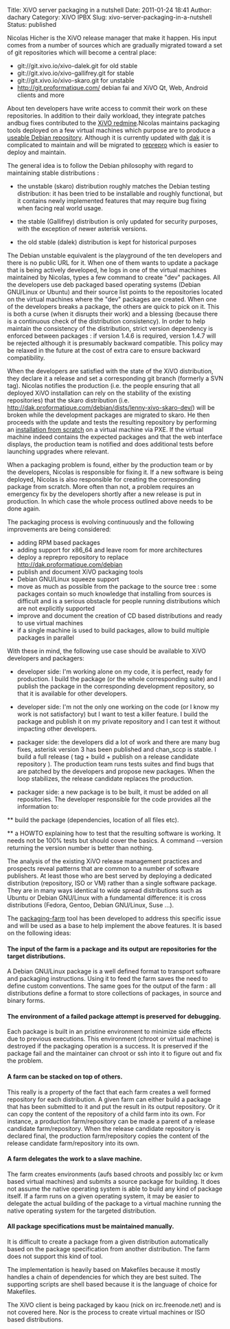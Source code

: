 Title: XiVO server packaging in a nutshell
Date: 2011-01-24 18:41
Author: dachary
Category: XiVO IPBX
Slug: xivo-server-packaging-in-a-nutshell
Status: published

Nicolas Hicher is the XiVO release manager that make it happen. His
input comes from a number of sources which are gradually migrated toward
a set of git repositories which will become a central place:

-   git://git.xivo.io/xivo-dalek.git for old stable
-   git://git.xivo.io/xivo-gallifrey.git for stable
-   git://git.xivo.io/xivo-skaro.git for unstable
-   http://git.proformatique.com/ debian fai and XiVO Qt, Web, Android
    clients and more

About ten developers have write access to commit their work on these
repositories. In addition to their daily workload, they integrate
patches andbug fixes contributed to the [XiVO
redmine](https://projects.proformatique.com/projects/xivo/issues).Nicolas
maintains packaging tools deployed on a few virtual machines which
purpose are to produce a [useable Debian
repository](http://dak.proformatique.com/debian/). Although it is
currently updated with [dak](http://wiki.debian.org/DakHowTo) it is
complicated to maintain and will be migrated to
[reprepro](http://mirrorer.alioth.debian.org/) which is easier to deploy
and maintain.

The general idea is to follow the Debian philosophy with regard to
maintaining stable distributions :

-   the unstable (skaro) distribution roughly matches the Debian testing
    distribution: it has been tried to be installable and roughly
    functional, but it contains newly implemented features that may
    require bug fixing when facing real world usage.

<!-- -->

-   the stable (Gallifrey) distribution is only updated for security
    purposes, with the exception of newer asterisk versions.

<!-- -->

-   the old stable (dalek) distribution is kept for historical purposes

The Debian unstable equivalent is the playground of the ten developers
and there is no public URL for it. When one of them wants to update a
package that is being actively developed, he logs in one of the virtual
machines maintained by Nicolas, types a few command to create "dev"
packages. All the developers use deb packaged based operating systems
(Debian GNU/Linux or Ubuntu) and their source list points to the
repositories located on the virtual machines where the "dev" packages
are created. When one of the developers breaks a package, the others are
quick to pick on it. This is both a curse (when it disrupts their work)
and a blessing (because there is a continuous check of the distribution
consistency). In order to help maintain the consistency of the
distribution, strict version dependency is enforced between packages :
if version 1.4.6 is required, version 1.4.7 will be rejected although it
is presumably backward compatible. This policy may be relaxed in the
future at the cost of extra care to ensure backward compatibility.

When the developers are satisfied with the state of the XiVO
distribution, they declare it a release and set a corresponding git
branch (formerly a SVN tag). Nicolas notifies the production (i.e. the
people ensuring that all deployed XiVO installation can rely on the
stability of the existing repositories) that the skaro distribution
(i.e. http://dak.proformatique.com/debian/dists/lenny-xivo-skaro-dev/)
will be broken while the development packages are migrated to skaro. He
then proceeds with the update and tests the resulting repository by
performing an [installation from
scratch](https://wiki.xivo.io/index.php/XiVO_1.1-Gallifrey/Install_XiVO_From_Scratch)
on a virtual machine via PXE. If the virtual machine indeed contains the
expected packages and that the web interface displays, the production
team is notified and does additional tests before launching upgrades
where relevant.

When a packaging problem is found, either by the production team or by
the developers, Nicolas is responsible for fixing it. If a new software
is being deployed, Nicolas is also responsible for creating the
corresponding package from scratch. More often than not, a problem
requires an emergency fix by the developers shortly after a new release
is put in production. In which case the whole process outlined above
needs to be done again.

The packaging process is evolving continuously and the following
improvements are being considered:

-   adding RPM based packages
-   adding support for x86\_64 and leave room for more architectures
-   deploy a reprepro repository to replace
    http://dak.proformatique.com/debian
-   publish and document XiVO packaging tools
-   Debian GNU/Linux squeeze support
-   move as much as possible from the package to the source tree : some
    packages contain so much knowledge that installing from sources is
    difficult and is a serious obstacle for people running distributions
    which are not explicitly supported
-   improve and document the creation of CD based distributions and
    ready to use virtual machines
-   if a single machine is used to build packages, allow to build
    multiple packages in parallel

With these in mind, the following use case should be available to XiVO
developers and packagers:

-   developer side: I'm working alone on my code, it is perfect, ready
    for production. I build the package (or the whole
    corresponding suite) and I publish the package in the corresponding
    development repository, so that it is available for
    other developers.

<!-- -->

-   developer side: I'm not the only one working on the code (or I know
    my work is not satisfactory) but I want to test a killer feature. I
    build the package and publish it on my private repository and I can
    test it without impacting other developers.

<!-- -->

-   packager side: the developers did a lot of work and there are many
    bug fixes, asterisk version 3 has been published and chan\_sccp
    is stable. I build a full release ( tag + build + publish on a
    release candidate repository ). The production team runs tests
    suites and find bugs that are patched by the developers and propose
    new packages. When the loop stabilizes, the release candidate
    replaces the production.

<!-- -->

-   packager side: a new package is to be built, it must be added on
    all repositories. The developer responsible for the code provides
    all the information to:

  
\*\* build the package (dependencies, location of all files etc).

  
\*\* a HOWTO explaining how to test that the resulting software is
working. It needs not be 100% tests but should cover the basics. A
command --version returning the version number is better than nothing.

The analysis of the existing XiVO release management practices and
prospects reveal patterns that are common to a number of software
publishers. At least those who are best served by deploying a dedicated
distribution (repository, ISO or VM) rather than a single software
package. They are in many ways identical to wide spread distributions
such as Ubuntu or Debian GNU/Linux with a fundamental difference: it is
cross distributions (Fedora, Gentoo, Debian GNU/Linux, Suse ...).

The [packaging-farm](http://packaging-farm.dachary.org/) tool has been
developed to address this specific issue and will be used as a base to
help implement the above features. It is based on the following ideas:

#### The input of the farm is a package and its output are repositories for the target distributions.

A Debian GNU/Linux package is a well defined format to transport
software and packaging instructions. Using it to feed the farm saves the
need to define custom conventions. The same goes for the output of the
farm : all distributions define a format to store collections of
packages, in source and binary forms.

#### The environment of a failed package attempt is preserved for debugging.

Each package is built in an pristine environment to minimize side
effects due to previous executions. This environment (chroot or virtual
machine) is destroyed if the packaging operation is a success. It is
preserved if the package fail and the maintainer can chroot or ssh into
it to figure out and fix the problem.

#### A farm can be stacked on top of others.

This really is a property of the fact that each farm creates a well
formed repository for each distribution. A given farm can either build a
package that has been submitted to it and put the result in its output
repository. Or it can copy the content of the repository of a child farm
into its own. For instance, a production farm/repository can be made a
parent of a release candidate farm/repository. When the release
candidate repository is declared final, the production farm/repository
copies the content of the release candidate farm/repository into its
own.

#### A farm delegates the work to a slave machine.

The farm creates environments (aufs based chroots and possibly lxc or
kvm based virtual machines) and submits a source package for building.
It does not assume the native operating system is able to build any kind
of package itself. If a farm runs on a given operating system, it may be
easier to delegate the actual building of the package to a virtual
machine running the native operating system for the targeted
distribution.

#### All package specifications must be maintained manually.

It is difficult to create a package from a given distribution
automatically based on the package specification from another
distribution. The farm does not support this kind of tool.

The implementation is heavily based on Makefiles because it mostly
handles a chain of dependencies for which they are best suited. The
supporting scripts are shell based because it is the language of choice
for Makefiles.

The XiVO client is being packaged by kaou (nick on irc.freenode.net) and
is not covered here. Nor is the process to create virtual machines or
ISO based distributions.

</p>

